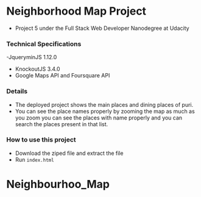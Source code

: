 # Neighborhood Map Project

- Project 5 under the Full Stack Web Developer Nanodegree at Udacity


### Technical Specifications

-JqueryminJS 1.12.0
- KnockoutJS 3.4.0
- Google Maps API and Foursquare API

### Details

- The deployed project shows the main places and dining places of puri. 
- You can see the place names properly by zooming the map as much as you zoom you can see the places with name properly and you can search the places present in that list.

### How to use this project
- Download the ziped file and extract the file
- Run `index.html` 

# Neighbourhoo_Map

